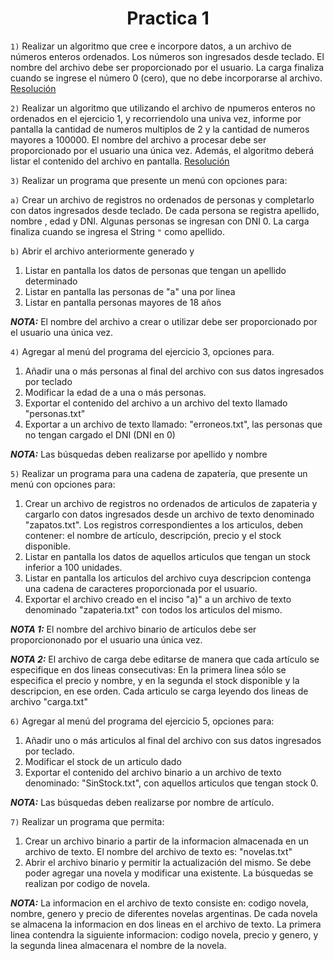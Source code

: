 <h1 align="center">Practica 1</h1>

```1)``` Realizar un algoritmo que cree e incorpore datos, a un archivo de números enteros ordenados. Los números son ingresados desde teclado. El nombre del archivo debe ser proporcionado por el usuario. La carga finaliza cuando se ingrese el número 0 (cero), que no debe incorporarse al archivo. [Resolución](#Ejercicio_1)

```2)``` Realizar un algoritmo que utilizando el archivo de npumeros enteros no ordenados en el ejercicio 1, y recorriendolo una univa vez, informe por pantalla la cantidad de numeros multiplos de 2 y la cantidad de numeros mayores a 100000. El nombre del archivo a procesar debe ser proporcionado por el usuario una única vez. Además, el algoritmo deberá listar el contenido del archivo en pantalla. [Resolución](#Ejercicio_2)

```3)``` Realizar un programa que presente un menú con opciones para:

```a)``` Crear un archivo de registros no ordenados de personas y completarlo con datos ingresados desde teclado. De cada persona se registra apellido, nombre , edad y DNI. Algunas personas se ingresan con DNI 0. La carga finaliza cuando se ingresa el String ```"``` como apellido.

```b)``` Abrir el archivo anteriormente generado y

1) Listar en pantalla los datos de personas que tengan un apellido determinado
2) Listar en pantalla las personas de "a" una por linea
3) Listar en pantalla personas mayores de 18 años

***NOTA:***  El nombre del archivo a crear o utilizar debe ser proporcionado por el usuario una única vez.

```4)``` Agregar al menú del programa del ejercicio 3, opciones para.

1) Añadir una o más personas al final del archivo con sus datos ingresados por teclado
2) Modificar la edad de a una o más personas.
3) Exportar el contenido del archivo a un archivo del texto llamado "personas.txt"
4) Exportar a un archivo de texto llamado: "erroneos.txt", las personas que no tengan cargado el DNI (DNI en 0) 

***NOTA:*** Las búsquedas deben realizarse por apellido y nombre

```5)``` Realizar un programa para una cadena de zapatería, que presente un menú con opciones para:

1) Crear un archivo de registros no ordenados de articulos de zapateria y cargarlo con datos ingresados desde un archivo de texto denominado "zapatos.txt". Los registros correspondientes a los articulos, deben contener: el nombre de artículo, descripción, precio y el stock disponible.
2) Listar en pantalla los datos de aquellos articulos que tengan un stock inferior a 100 unidades.
3) Listar en pantalla los articulos del archivo cuya descripcion contenga una cadena de caracteres proporcionada por el usuario.
4) Exportar el archivo creado en el inciso "a)" a un archivo de texto denominado "zapateria.txt" con todos los articulos del mismo.

***NOTA 1:*** El nombre del archivo binario de artículos debe ser proporciononado por el usuario una única vez.

***NOTA 2:*** El archivo de carga debe editarse de manera que cada artículo se especifique en dos lineas consecutivas: En la primera linea sólo se especifica el precio y nombre, y en la segunda el stock disponible y la descripcion, en ese orden. Cada articulo se carga leyendo dos lineas de archivo "carga.txt"

```6)``` Agregar al menú del programa del ejercicio 5, opciones para:

 1) Añadir uno o más articulos al final del archivo con sus datos ingresados por teclado.
 2) Modificar el stock de un articulo dado
 3) Exportar el contenido del archivo binario a un archivo de texto denominado: "SinStock.txt", con aquellos articulos que tengan stock 0.
 
 ***NOTA:*** Las búsquedas deben realizarse por nombre de artículo.

```7)``` Realizar un programa que permita:

1) Crear un archivo binario a partir de la informacion almacenada en un archivo de texto. El nombre del archivo de texto es: "novelas.txt"
2) Abrir el archivo binario y permitir la actualización del mismo. Se debe poder agregar una novela y modificar una existente. La búsquedas se realizan por codigo de novela.

***NOTA:*** La informacion en el archivo de texto consiste en: codigo novela, nombre, genero y precio de diferentes novelas argentinas. De cada novela se almacena la informacion en dos lineas en el archivo de texto. La primera linea contendra la siguiente informacion: codigo novela, precio y genero, y la segunda linea almacenara el nombre de la novela.

